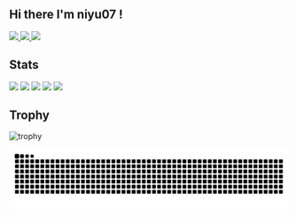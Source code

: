 ## Hi there I'm niyu07 !

<!--
**niyu07/niyu07** is a ✨ _special_ ✨ repository because its `README.md` (this file) appears on your GitHub profile.

Here are some ideas to get you started:

- 🔭 I’m currently working on ...
- 🌱 I’m currently learning ...
- 👯 I’m looking to collaborate on ...
- 🤔 I’m looking for help with ...
- 💬 Ask me about ...
- 📫 How to reach me: ...
- 😄 Pronouns: ...
- ⚡ Fun fact: ...
-->


<p align="left">
  <a href="https://github.com/niyu07">
    <img height="20" src="https://komarev.com/ghpvc/?username=niyu07" />
  </a>
  <a href="https://github.com/niyu07">
    <img height="20" src="https://img.shields.io/github/followers/niyu07?label=follow&logo=github&style=flat" />
  </a>
  <a href="https://zenn.dev/niyu07">
    <img height="20" src="https://badgen.org/img/zenn/niyu07/articles?style=plastic" />
  </a>
</p>

## Stats
![](http://github-profile-summary-cards.vercel.app/api/cards/profile-details?username=niyu07&theme=gruvbox)
![](http://github-profile-summary-cards.vercel.app/api/cards/repos-per-language?username=niyu07&theme=gruvbox)
![](http://github-profile-summary-cards.vercel.app/api/cards/most-commit-language?username=niyu07&theme=gruvbox)
![](http://github-profile-summary-cards.vercel.app/api/cards/stats?username=niyu07&theme=gruvbox)
![](http://github-profile-summary-cards.vercel.app/api/cards/productive-time?username=niyu07&theme=gruvbox&utcOffset=9)

## Trophy
![trophy](https://github-profile-trophy.vercel.app/?username=niyu07&theme=gruvbox)

![](https://raw.githubusercontent.com/niyu07/niyu07/output/github-contribution-grid-snake.svg)